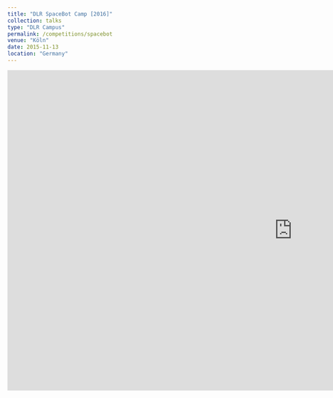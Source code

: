 ```yaml
---
title: "DLR SpaceBot Camp [2016]"
collection: talks
type: "DLR Campus"
permalink: /competitions/spacebot
venue: "Köln"
date: 2015-11-13
location: "Germany"
---
```

<iframe width="1280" height="720" src="https://www.youtube.com/embed/q_p5ZO-BKWM" frameborder="0" allow="accelerometer; autoplay; clipboard-write; encrypted-media; gyroscope; picture-in-picture" allowfullscreen></iframe>